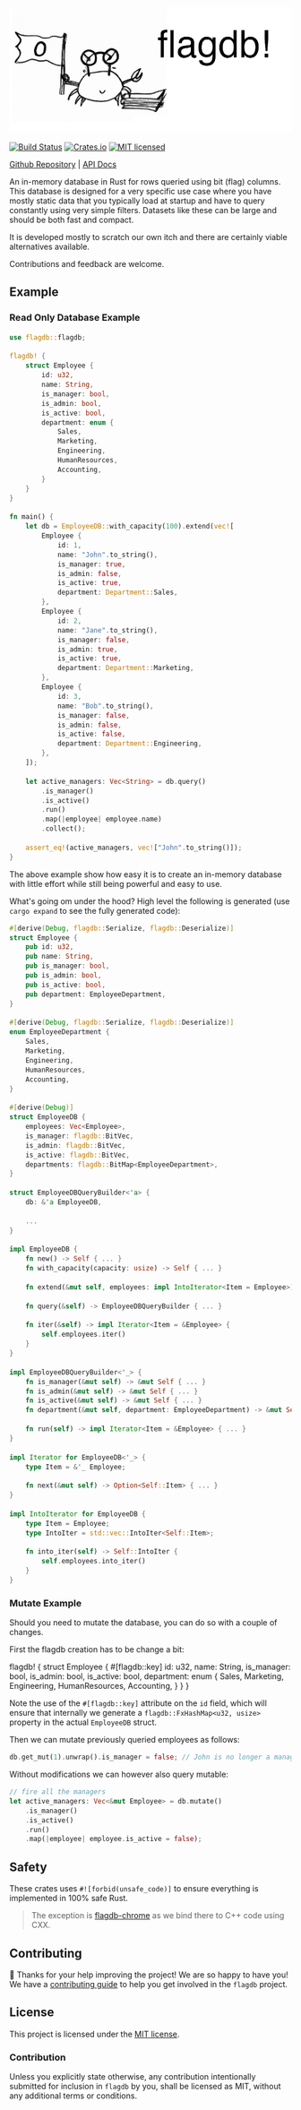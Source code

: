 ![flagdb banner](./docs/img/banner.png)

[![Build Status][build-status]][build-url]
[![Crates.io][crates-badge]][crates-url]
[![MIT licensed][mit-badge]][mit-url]

[crates-badge]: https://img.shields.io/crates/v/flagdb.svg
[crates-url]: https://crates.io/crates/flagdb
[mit-badge]: https://img.shields.io/badge/license-MIT-blue.svg
[mit-url]: https://github.com/plabayo/flagdb/blob/main/LICENSE
[build-status]: https://github.com/plabayo/flagdb/actions/workflows/CI.yml/badge.svg?branch=main
[build-url]: https://github.com/plabayo/flagdb/actions/workflows/CI.yml

[Github Repository](https://github.com/plabayo/flagdb) |
[API Docs](https://docs.rs/flagdb)

An in-memory database in Rust for rows queried using bit (flag) columns.
This database is designed for a very specific use case where you have mostly static data that you typically load at startup and have to query constantly using very simple filters. Datasets
like these can be large and should be both fast and compact.

It is developed mostly to scratch our own itch and there are certainly viable alternatives
available.

Contributions and feedback are welcome.

## Example

### Read Only Database Example

```rust
use flagdb::flagdb;

flagdb! {
    struct Employee {
        id: u32,
        name: String,
        is_manager: bool,
        is_admin: bool,
        is_active: bool,
        department: enum {
            Sales,
            Marketing,
            Engineering,
            HumanResources,
            Accounting,
        }
    }
}

fn main() {
    let db = EmployeeDB::with_capacity(100).extend(vec![
        Employee {
            id: 1,
            name: "John".to_string(),
            is_manager: true,
            is_admin: false,
            is_active: true,
            department: Department::Sales,
        },
        Employee {
            id: 2,
            name: "Jane".to_string(),
            is_manager: false,
            is_admin: true,
            is_active: true,
            department: Department::Marketing,
        },
        Employee {
            id: 3,
            name: "Bob".to_string(),
            is_manager: false,
            is_admin: false,
            is_active: false,
            department: Department::Engineering,
        },
    ]);

    let active_managers: Vec<String> = db.query()
        .is_manager()
        .is_active()
        .run()
        .map(|employee| employee.name)
        .collect();

    assert_eq!(active_managers, vec!["John".to_string()]);
}
```

The above example show how easy it is to create an in-memory database
with little effort while still being powerful and easy to use.

What's going om under the hood? High level the following is generated
(use `cargo expand` to see the fully generated code):

```rust
#[derive(Debug, flagdb::Serialize, flagdb::Deserialize)]
struct Employee {
    pub id: u32,
    pub name: String,
    pub is_manager: bool,
    pub is_admin: bool,
    pub is_active: bool,
    pub department: EmployeeDepartment,
}

#[derive(Debug, flagdb::Serialize, flagdb::Deserialize)]
enum EmployeeDepartment {
    Sales,
    Marketing,
    Engineering,
    HumanResources,
    Accounting,
}

#[derive(Debug)]
struct EmployeeDB {
    employees: Vec<Employee>,
    is_manager: flagdb::BitVec,
    is_admin: flagdb::BitVec,
    is_active: flagdb::BitVec,
    departments: flagdb::BitMap<EmployeeDepartment>,
}

struct EmployeeDBQueryBuilder<'a> {
    db: &'a EmployeeDB,

    ...
}

impl EmployeeDB {
    fn new() -> Self { ... }
    fn with_capacity(capacity: usize) -> Self { ... }

    fn extend(&mut self, employees: impl IntoIterator<Item = Employee>) { ... }

    fn query(&self) -> EmployeeDBQueryBuilder { ... }

    fn iter(&self) -> impl Iterator<Item = &Employee> {
        self.employees.iter()
    }
}

impl EmployeeDBQueryBuilder<'_> {
    fn is_manager(&mut self) -> &mut Self { ... }
    fn is_admin(&mut self) -> &mut Self { ... }
    fn is_active(&mut self) -> &mut Self { ... }
    fn department(&mut self, department: EmployeeDepartment) -> &mut Self { ... }

    fn run(self) -> impl Iterator<Item = &Employee> { ... }
}

impl Iterator for EmployeeDB<'_> {
    type Item = &'_ Employee;

    fn next(&mut self) -> Option<Self::Item> { ... }
}

impl IntoIterator for EmployeeDB {
    type Item = Employee;
    type IntoIter = std::vec::IntoIter<Self::Item>;

    fn into_iter(self) -> Self::IntoIter {
        self.employees.into_iter()
    }
}
```

### Mutate Example

Should you need to mutate the database, you can do so with
a couple of changes.

First the flagdb creation has to be change a bit:

flagdb! {
    struct Employee {
        #[flagdb::key]
        id: u32,
        name: String,
        is_manager: bool,
        is_admin: bool,
        is_active: bool,
        department: enum {
            Sales,
            Marketing,
            Engineering,
            HumanResources,
            Accounting,
        }
    }
}

Note the use of the `#[flagdb::key]` attribute on the `id` field,
which will ensure that internally we generate a `flagdb::FxHashMap<u32, usize>`
property in the actual `EmployeeDB` struct.

Then we can mutate previously queried employees as follows:

```rust
db.get_mut(1).unwrap().is_manager = false; // John is no longer a manager
```

Without modifications we can however also query mutable:

```rust
// fire all the managers
let active_managers: Vec<&mut Employee> = db.mutate()
    .is_manager()
    .is_active()
    .run()
    .map(|employee| employee.is_active = false);
```

## Safety

These crates uses `#![forbid(unsafe_code)]` to ensure everything is implemented in
100% safe Rust.

> The exception is [flagdb-chrome](flagdb-chrome) as we bind there to C++ code using CXX.

## Contributing

:balloon: Thanks for your help improving the project! We are so happy to have
you! We have a [contributing guide][contributing] to help you get involved in the
`flagdb` project.

## License

This project is licensed under the [MIT license][LICENSE].

### Contribution

Unless you explicitly state otherwise, any contribution intentionally submitted
for inclusion in `flagdb` by you, shall be licensed as MIT, without any
additional terms or conditions.

[contributing]: https://github.com/plabayo/flagdb/blob/main/CONTRIBUTING.md
[license]: https://github.com/plabayo/flagdb/blob/main/flagdb/LICENSE
